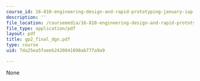 ```yaml
---
course_id: 16-810-engineering-design-and-rapid-prototyping-january-iap-2005
description: ''
file_location: /coursemedia/16-810-engineering-design-and-rapid-prototyping-january-iap-2005/7da25ea5faeeb2420841098ab777a9a9_gp2_final_dgn.pdf
file_type: application/pdf
layout: pdf
title: gp2_final_dgn.pdf
type: course
uid: 7da25ea5faeeb2420841098ab777a9a9

---
```

None
